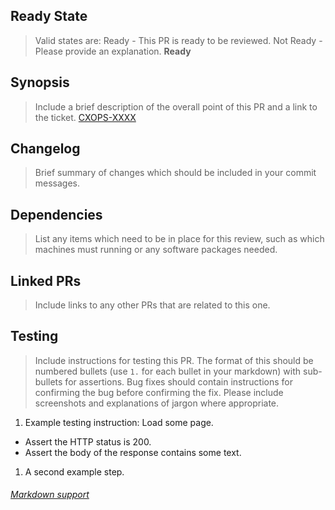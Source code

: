 ## Ready State
> Valid states are:
> Ready - This PR is ready to be reviewed.
> Not Ready - Please provide an explanation.
**Ready**
## Synopsis
> Include a brief description of the overall point of this PR and a link to the ticket.
[CXOPS-XXXX](https://ellation.atlassian.net/browse/CXOPS-XXXX)
## Changelog
> Brief summary of changes which should be included in your commit messages.
## Dependencies
> List any items which need to be in place for this review, such as which machines must running or any software 
> packages needed.
## Linked PRs
> Include links to any other PRs that are related to this one.
## Testing
> Include instructions for testing this PR.  The format of this should be numbered bullets (use `1.` for each bullet
> in your markdown) with sub-bullets for assertions.  Bug fixes should 
> contain instructions for confirming the bug before confirming the fix.  Please include screenshots and explanations 
> of jargon where appropriate.
1. Example testing instruction: Load some page.
  * Assert the HTTP status is 200.
  * Assert the body of the response contains some text.
1. A second example step.
###### [Markdown support](https://guides.github.com/features/mastering-markdown/)
